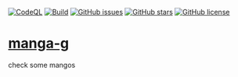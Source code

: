 [![CodeQL](https://github.com/manga-g/manga-g/actions/workflows/codeql.yml/badge.svg)](https://github.com/manga-g/manga-g/actions/workflows/codeql.yml)
[![Build](https://github.com/manga-g/manga-g/actions/workflows/go.yml/badge.svg?branch=main)](https://github.com/manga-g/manga-g/actions/workflows/go.yml)
[![GitHub issues](https://img.shields.io/github/issues/manga-g/manga-g)](https://github.com/manga-g/manga-g/issues)
[![GitHub stars](https://img.shields.io/github/stars/manga-g/manga-g)](https://github.com/manga-g/manga-g/stargazers)
[![GitHub license](https://img.shields.io/github/license/manga-g/manga-g)](https://github.com/manga-g/manga-g)

# [manga-g](http://manga-g.pages.dev)

check some mangos
